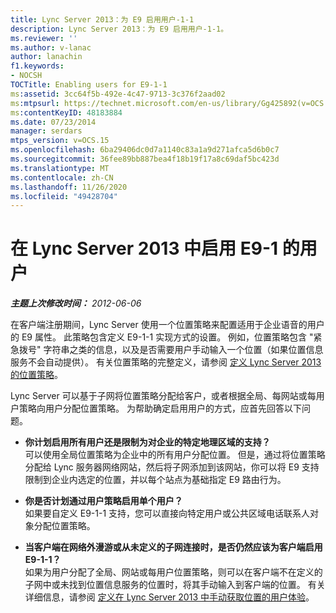```yaml
---
title: Lync Server 2013：为 E9 启用用户-1-1
description: Lync Server 2013：为 E9 启用用户-1-1。
ms.reviewer: ''
ms.author: v-lanac
author: lanachin
f1.keywords:
- NOCSH
TOCTitle: Enabling users for E9-1-1
ms:assetid: 3cc64f5b-492e-4c47-9713-3c376f2aad02
ms:mtpsurl: https://technet.microsoft.com/en-us/library/Gg425892(v=OCS.15)
ms:contentKeyID: 48183884
ms.date: 07/23/2014
manager: serdars
mtps_version: v=OCS.15
ms.openlocfilehash: 6ba29406dc0d7a1140c83a1a9d271afca5d6b0c7
ms.sourcegitcommit: 36fee89bb887bea4f18b19f17a8c69daf5bc423d
ms.translationtype: MT
ms.contentlocale: zh-CN
ms.lasthandoff: 11/26/2020
ms.locfileid: "49428704"
---
```

# <a name="enabling-users-for-e9-1-1-in-lync-server-2013"></a>在 Lync Server 2013 中启用 E9-1 的用户

<div data-xmlns="http://www.w3.org/1999/xhtml">

<div class="topic" data-xmlns="http://www.w3.org/1999/xhtml" data-msxsl="urn:schemas-microsoft-com:xslt" data-cs="https://msdn.microsoft.com/">

<div data-asp="https://msdn2.microsoft.com/asp">



</div>

<div id="mainSection">

<div id="mainBody">

<span> </span>

_**主题上次修改时间：** 2012-06-06_

在客户端注册期间，Lync Server 使用一个位置策略来配置适用于企业语音的用户的 E9 属性。 此策略包含定义 E9-1-1 实现方式的设置。 例如，位置策略包含 "紧急拨号" 字符串之类的信息，以及是否需要用户手动输入一个位置（如果位置信息服务不会自动提供）。 有关位置策略的完整定义，请参阅 [定义 Lync Server 2013 的位置策略](lync-server-2013-defining-the-location-policy.md)。

Lync Server 可以基于子网将位置策略分配给客户，或者根据全局、每网站或每用户策略向用户分配位置策略。 为帮助确定启用用户的方式，应首先回答以下问题。

  - **你计划启用所有用户还是限制为对企业的特定地理区域的支持？**  
    可以使用全局位置策略为企业中的所有用户分配位置。 但是，通过将位置策略分配给 Lync 服务器网络网站，然后将子网添加到该网站，你可以将 E9 支持限制到企业内选定的位置，并以每个站点为基础指定 E9 路由行为。

<!-- end list -->

  - **你是否计划通过用户策略启用单个用户？**  
    如果要自定义 E9-1-1 支持，您可以直接向特定用户或公共区域电话联系人对象分配位置策略。

<!-- end list -->

  - **当客户端在网络外漫游或从未定义的子网连接时，是否仍然应该为客户端启用 E9-1-1？**  
    如果为用户分配了全局、网站或每用户位置策略，则可以在客户端不在定义的子网中或未找到位置信息服务的位置时，将其手动输入到客户端的位置。 有关详细信息，请参阅 [定义在 Lync Server 2013 中手动获取位置的用户体验](lync-server-2013-defining-the-user-experience-for-manually-acquiring-a-location.md)。

</div>

<span> </span>

</div>

</div>

</div>

